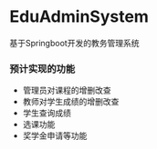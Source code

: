 # EduAdminSystem
基于Springboot开发的教务管理系统

### 预计实现的功能
- 管理员对课程的增删改查
- 教师对学生成绩的增删改查
- 学生查询成绩
- 选课功能
- 奖学金申请等功能
